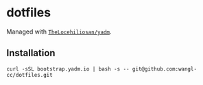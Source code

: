 # dotfiles

Managed with [`TheLocehiliosan/yadm`](https://github.com/TheLocehiliosan/yadm).

## Installation

```
curl -sSL bootstrap.yadm.io | bash -s -- git@github.com:wangl-cc/dotfiles.git
```

<!-- vim:set ts=2 sw=2 tw=76: -->
